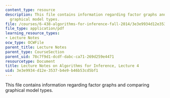 ```yaml
---
content_type: resource
description: This file contains information regarding factor graphs and comparing
  graphical model types.
file: /courses/6-438-algorithms-for-inference-fall-2014/3e3e9934d12e3537b4e9b46b53cd5bf1_MIT6_438F14_Lec4.pdf
file_type: application/pdf
learning_resource_types:
- Lecture Notes
ocw_type: OCWFile
parent_title: Lecture Notes
parent_type: CourseSection
parent_uid: 78c7f9d1-dcdf-dabc-ca71-269d259e4471
resourcetype: Document
title: Lecture Notes on Algorithms for Inference, Lecture 4
uid: 3e3e9934-d12e-3537-b4e9-b46b53cd5bf1
---
```

This file contains information regarding factor graphs and comparing graphical model types.

